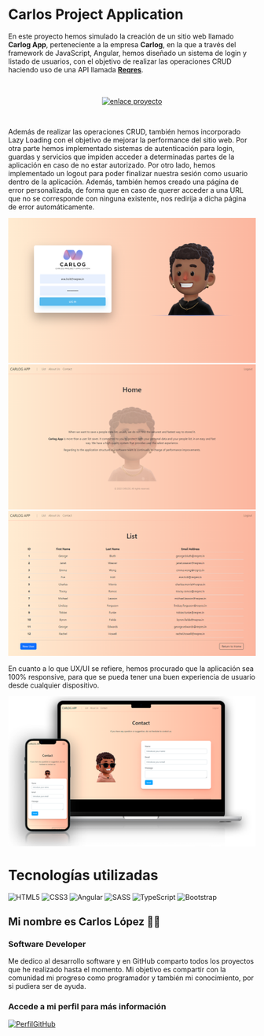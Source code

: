 # Carlos Project Application
En este proyecto hemos simulado la creación de un sitio web llamado **Carlog App**, perteneciente a la empresa **Carlog**, en la que a través del framework de JavaScript, Angular, hemos diseñado un sistema de login y listado de usuarios, con el objetivo de realizar las operaciones CRUD haciendo uso de una API llamada [**Reqres**](https://reqres.in/).

<br>
<p align="center">
  <a href="https://carlosprojectapplication.netlify.app" target="blank">
   <img align="center" src="https://clmonreal.github.io/carlosProjectApp/ proyecto-44c5f5?style=for-the-badge" alt="enlace proyecto" height="30px" width="160px" />
  </a>
</p>
</br>

Además de realizar las operaciones CRUD, también hemos incorporado Lazy Loading con el objetivo de mejorar la performance del sitio web. Por otra parte hemos implementado sistemas de autenticación para login, guardas y servicios que impiden acceder a determinadas partes de la aplicación en caso de no estar autorizado. Por otro lado, hemos implementado un logout para poder finalizar nuestra sesión como usuario dentro de la aplicación. Además, también hemos creado una página de error personalizada, de forma que en caso de querer acceder a una URL que no se corresponde con ninguna existente, nos redirija a dicha página de error automáticamente.

![login.png](readmeImages/login.png)
![home.png](readmeImages/home.png)
![list.png](readmeImages/list.png)

En cuanto a lo que UX/UI se refiere, hemos procurado que la aplicación sea 100% responsive, para que se pueda tener una buen experiencia de usuario desde cualquier dispositivo.

![mobileLaptop.png](readmeImages/mobileLaptop.png)

# Tecnologías utilizadas
![HTML5](https://img.shields.io/badge/html5-%23E34F26.svg?style=for-the-badge&logo=html5&logoColor=white) ![CSS3](https://img.shields.io/badge/css3-%231572B6.svg?style=for-the-badge&logo=css3&logoColor=white) ![Angular](https://img.shields.io/badge/angular-%23DD0031.svg?style=for-the-badge&logo=angular&logoColor=white) ![SASS](https://img.shields.io/badge/SASS-hotpink.svg?style=for-the-badge&logo=SASS&logoColor=white) ![TypeScript](https://img.shields.io/badge/typescript-%23007ACC.svg?style=for-the-badge&logo=typescript&logoColor=white) ![Bootstrap](https://img.shields.io/badge/bootstrap-%23563D7C.svg?style=for-the-badge&logo=bootstrap&logoColor=white)

## Mi nombre es Carlos López 👋🏾
### Software Developer

Me dedico al desarrollo software y en GitHub comparto todos los proyectos que he realizado hasta el momento. Mi objetivo es compartir con la comunidad mi progreso como programador y también mi conocimiento, por si pudiera ser de ayuda.

### Accede a mi perfil para más información
[![PerfilGitHub](https://img.shields.io/badge/GitHub-clmonreal-edcc85?style=for-the-badge&logo=github&logoColor=white&labelColor=010101)](https://github.com/clmonreal)
